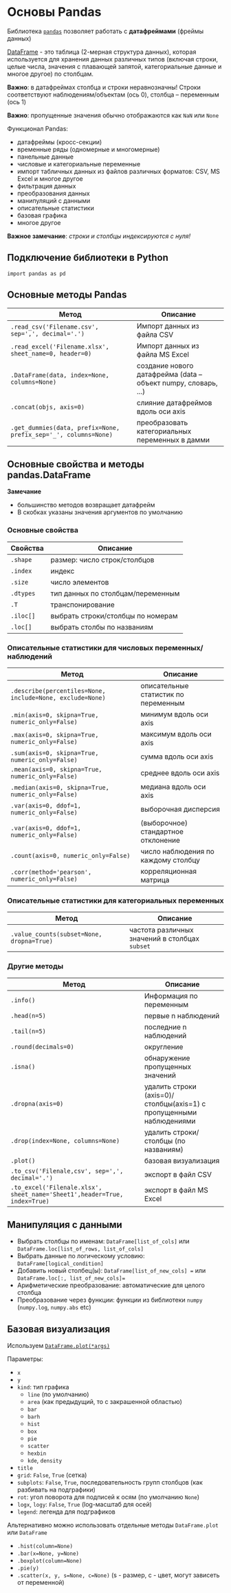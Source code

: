 # Основы Pandas

Библиотека [`pandas`](https://pandas.pydata.org) позволяет работать с **датафреймами** (фреймы данных)

[DataFrame](https://pandas.pydata.org/docs/getting_started/intro_tutorials/01_table_oriented.html)  - это таблица (2-мерная структура данных), которая используется для хранения данных различных типов  (включая строки, целые числа, значения с плавающей запятой, категориальные данные и многое другое) по столбцам.

**Важно**: в датафреймах столбца и строки неравнозначны! Строки соответствуют наблюдениям/объектам (ось 0), столбца – переменным (ось 1)

**Важно**: пропущенные значения обычно отображаются как `NaN` или `None`

Функционал Pandas:

- датафреймы (кросс-секции)
- временные ряды (одномерные и многомерные)
- панельные данные
- числовые и категориальные переменные
- импорт табличных данных из файлов различных форматов: CSV, MS Excel и многое другое
- фильтрация данных
- преобразования данных
- манипуляций с данными
- описательные статистики
- базовая графика
- многое другое

**Важное замечание**: *строки и столбцы индексируются с нуля!*

## Подключение библиотеки в Python

`import pandas as pd`

## Основные методы Pandas

|Метод|Описание|
|-|-|
|`.read_csv('Filename.csv', sep=',', decimal='.')`|Импорт данных из файла CSV|
|`.read_excel('Filename.xlsx', sheet_name=0, header=0)`|Импорт данных из файла MS Excel|
|`.DataFrame(data, index=None, columns=None)`|создание нового датафрейма (data – объект numpy, словарь, ...)|
|`.concat(objs, axis=0)`| слияние датафреймов вдоль оси axis|
|`.get_dummies(data, prefix=None, prefix_sep='_', columns=None)`|преобразовать категориальных переменных в дамми|

## Основные свойства и методы pandas.DataFrame

**Замечание** 
- большинство методов возвращает датафрейм
- В скобках указаны значения аргументов по умолчанию

### Основные свойства

|Свойства|Описание|
|-|-|
|`.shape`|размер: число строк/столбцов|
|`.index`|индекс|
|`.size`|число элементов|
|`.dtypes`|тип данных по столбцам/переменным|
|`.T`|транспонирование|
|`.iloc[]`|выбрать строки/столбцы по номерам|
|`.loc[]`|выбрать столбы по названиям|

### Описательные статистики для числовых переменных/наблюдений

|Метод|Описание|
|-|-|
|`.describe(percentiles=None, include=None, exclude=None)`|описательные статистик по переменным|
|`.min(axis=0, skipna=True, numeric_only=False)`| минимум вдоль оси axis|
|`.max(axis=0, skipna=True, numeric_only=False)`| максимум вдоль оси axis|
|`.sum(axis=0, skipna=True, numeric_only=False)`| сумма вдоль оси axis|
|`.mean(axis=0, skipna=True, numeric_only=False)`| среднее вдоль оси axis|
|`.median(axis=0, skipna=True, numeric_only=False)`|медиана вдоль оси axis|
|`.var(axis=0, ddof=1, numeric_only=False)`| выборочная дисперсия|
|`.var(axis=0, ddof=1, numeric_only=False)`| (выборочное) стандартное отклонение|
|`.count(axis=0, numeric_only=False)`| число наблюдения по каждому столбцу|
|`.corr(method='pearson', numeric_only=False)`| корреляционная матрица|

### Описательные статистики для категориальных переменных

|Метод|Описание|
|-|-|
|`.value_counts(subset=None, dropna=True)`| частота различных значений в столбцах `subset`|

### Другие методы

|Метод|Описание|
|-|-|
|`.info()`|Информация по переменным|
|`.head(n=5)`|первые n наблюдений|
|`.tail(n=5)`|последние n наблюдений|
|`.round(decimals=0)`| округление|
|`.isna()`| обнаружение пропущенных значений|
|`.dropna(axis=0)`| удалить строки (axis=0)/столбцы(axis=1) с пропущенными наблюдениями|
|`.drop(index=None, columns=None)`| удалить строки/столбцы (по названиям)|
|`.plot()`|базовая визуализация|
|`.to_csv('Filenale,csv', sep=',', decimal='.')`| экспорт в файл CSV|
|`.to_excel('Filenale.xlsx', sheet_name='Sheet1',header=True, index=True)`| экспорт в файл MS Excel|

## Манипуляция с данными

- Выбрать столбцы по именам: `DataFrame[list_of_cols]` или `DataFrame.loc[list_of_rows, list_of_cols]`
- Выбрать данные по логическому условию: `DataFrame[logical_condition]`
- Добавить новый столбец(ы): `DataFrame[list_of_new_cols] =` или `DataFrame.loc[:, list_of_new_cols]=`
- Арифметические преобразование: автоматические для целого столбца
- Преобразование через функции: функции из библиотеки `numpy` (`numpy.log`, `numpy.abs` etc)

## Базовая визуализация

Используем [`DataFrame.plot(*args)`](https://pandas.pydata.org/docs/reference/api/pandas.DataFrame.plot.html#pandas.DataFrame.plot)

Параметры:

- `x`
- `y`
- `kind`: тип графика
  - `line` (по умолчанию)
  - `area` (как предыдущий, то с закрашенной областью)
  - `bar`
  - `barh`
  - `hist`
  - `box`
  - `pie`
  - `scatter`
  - `hexbin`
  - `kde`, `density`
- `title`
- `grid`: `False`, `True` (сетка)
- `subplots`: `False`, `True`, последовательность групп столбцов (как разбивать на подграфики)
- `rot`: угол поворота для подписей к осям (по умолчанию `None`)
- `logx`, `logy`: `False`, `True` (log-масштаб для осей)
- `legend`: легенда для подграфиков

Альтернативно можно использовать отдельные методы `DataFrame.plot` или `DataFrame`
- `.hist(column=None)`
- `.bar(x=None, y=None)`
- `.boxplot(column=None)`
- `.pie(y)`
- `.scatter(x, y, s=None, c=None)` (s - размер, c - цвет, могут зависеть от переменной)
